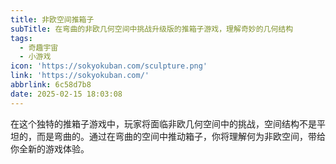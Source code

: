 ```yaml
---
title: 非欧空间推箱子
subTitle: 在弯曲的非欧几何空间中挑战升级版的推箱子游戏，理解奇妙的几何结构
tags:
  - 奇趣宇宙
  - 小游戏
icon: 'https://sokyokuban.com/sculpture.png'
link: 'https://sokyokuban.com/'
abbrlink: 6c58d7b8
date: 2025-02-15 18:03:08
---
```


在这个独特的推箱子游戏中，玩家将面临非欧几何空间中的挑战，空间结构不是平坦的，而是弯曲的。通过在弯曲的空间中推动箱子，你将理解何为非欧空间，带给你全新的游戏体验。
